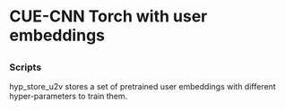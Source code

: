 # CUE-CNN Torch with user embeddings
## 

### Scripts
hyp_store_u2v stores a set of pretrained user embeddings with different hyper-parameters to train them.
